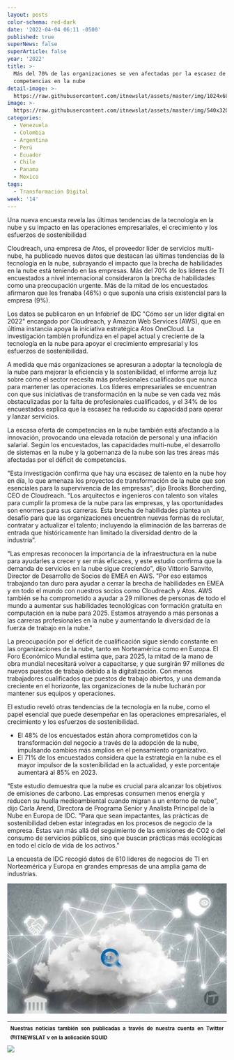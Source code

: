 ```yaml
---
layout: posts
color-schema: red-dark
date: '2022-04-04 06:11 -0500'
published: true
superNews: false
superArticle: false
year: '2022'
title: >-
  Más del 70% de las organizaciones se ven afectadas por la escasez de
  competencias en la nube
detail-image: >-
  https://raw.githubusercontent.com/itnewslat/assets/master/img/1024x680/Nube-Cloud-g.jpg
image: >-
  https://raw.githubusercontent.com/itnewslat/assets/master/img/540x320/Nube-Cloud-p.jpg
categories:
  - Venezuela
  - Colombia
  - Argentina
  - Perú
  - Ecuador
  - Chile
  - Panama
  - Mexico
tags:
  - Transformación Digital
week: '14'
---
```

Una nueva encuesta revela las últimas tendencias de la tecnología en la nube y su impacto en las operaciones empresariales, el crecimiento y los esfuerzos de sostenibilidad
 
Cloudreach, una empresa de Atos, el proveedor líder de servicios multi-nube, ha publicado nuevos datos que destacan las últimas tendencias de la tecnología en la nube, subrayando el impacto que la brecha de habilidades en la nube está teniendo en las empresas. Más del 70% de los líderes de TI encuestados a nivel internacional consideraron la brecha de habilidades como una preocupación urgente. Más de la mitad de los encuestados afirmaron que les frenaba (46%) o que suponía una crisis existencial para la empresa (9%).
 
Los datos se publicaron en un Infobrief de IDC "Cómo ser un líder digital en 2022" encargado por Cloudreach, y Amazon Web Services (AWS), que en última instancia apoya la iniciativa estratégica Atos OneCloud. La investigación también profundiza en el papel actual y creciente de la tecnología en la nube para apoyar el crecimiento empresarial y los esfuerzos de sostenibilidad.
 
A medida que más organizaciones se apresuran a adoptar la tecnología de la nube para mejorar la eficiencia y la sostenibilidad, el informe arroja luz sobre cómo el sector necesita más profesionales cualificados que nunca para mantener las operaciones. Los líderes empresariales se encuentran con que sus iniciativas de transformación en la nube se ven cada vez más obstaculizadas por la falta de profesionales cualificados, y el 34% de los encuestados explica que la escasez ha reducido su capacidad para operar y lanzar servicios.
 
La escasa oferta de competencias en la nube también está afectando a la innovación, provocando una elevada rotación de personal y una inflación salarial. Según los encuestados, las capacidades multi-nube, el desarrollo de sistemas en la nube y la gobernanza de la nube son las tres áreas más afectadas por el déficit de competencias.
 
"Esta investigación confirma que hay una escasez de talento en la nube hoy en día, lo que amenaza los proyectos de transformación de la nube que son esenciales para la supervivencia de las empresas", dijo Brooks Borcherding, CEO de Cloudreach. "Los arquitectos e ingenieros con talento son vitales para cumplir la promesa de la nube para las empresas, y las oportunidades son enormes para sus carreras. Esta brecha de habilidades plantea un desafío para que las organizaciones encuentren nuevas formas de reclutar, contratar y actualizar el talento; incluyendo la eliminación de las barreras de entrada que históricamente han limitado la diversidad dentro de la industria”.
 
"Las empresas reconocen la importancia de la infraestructura en la nube para ayudarles a crecer y ser más eficaces, y este estudio confirma que la demanda de servicios en la nube sigue creciendo", dijo Vittorio Sanvito, Director de Desarrollo de Socios de EMEA en AWS. "Por eso estamos trabajando tan duro para ayudar a cerrar la brecha de habilidades en EMEA y en todo el mundo con nuestros socios como Cloudreach y Atos. AWS también se ha comprometido a ayudar a 29 millones de personas de todo el mundo a aumentar sus habilidades tecnológicas con formación gratuita en computación en la nube para 2025. Estamos atrayendo a más personas a las carreras profesionales en la nube y aumentando la diversidad de la fuerza de trabajo en la nube."
 
La preocupación por el déficit de cualificación sigue siendo constante en las organizaciones de la nube, tanto en Norteamérica como en Europa. El Foro Económico Mundial estima que, para 2025, la mitad de la mano de obra mundial necesitará volver a capacitarse, y que surgirán 97 millones de nuevos puestos de trabajo debido a la digitalización. Con menos trabajadores cualificados que puestos de trabajo abiertos, y una demanda creciente en el horizonte, las organizaciones de la nube lucharán por mantener sus equipos y operaciones.
 
El estudio reveló otras tendencias de la tecnología en la nube, como el papel esencial que puede desempeñar en las operaciones empresariales, el crecimiento y los esfuerzos de sostenibilidad.
 
- El 48% de los encuestados están ahora comprometidos con la transformación del negocio a través de la adopción de la nube, impulsando cambios más amplios en el pensamiento organizativo.
- El 71% de los encuestados considera que la estrategia en la nube es el mayor impulsor de la sostenibilidad en la actualidad, y este porcentaje aumentará al 85% en 2023.
 
"Este estudio demuestra que la nube es crucial para alcanzar los objetivos de emisiones de carbono. Las empresas consumen menos energía y reducen su huella medioambiental cuando migran a un entorno de nube", dijo Carla Arend, Directora de Programa Senior y Analista Principal de la Nube en Europa de IDC. "Para que sean impactantes, las prácticas de sostenibilidad deben estar integradas en los procesos de negocio de la empresa. Éstas van más allá del seguimiento de las emisiones de CO2 o del consumo de servicios públicos, sino que buscan prácticas más ecológicas en todo el ciclo de vida de los activos."
 
La encuesta de IDC recogió datos de 610 líderes de negocios de TI en Norteamérica y Europa en grandes empresas de una amplia gama de industrias.

![](https://raw.githubusercontent.com/itnewslat/assets/master/img/540x320/Nube-Cloud-p.jpg)

<table style="height: 42px;" width="569">
<tbody>
<tr>
<td style="text-align: justify;"><sub><strong>Nuestras noticias también son publicadas a través de nuestra cuenta en Twitter <a href="https://twitter.com/itnewslat?lang=es">@ITNEWSLAT</a> y en la aplicación <a href="https://squidapp.co/en/">SQUID</a></strong></sub></td>
</tr>
</tbody>
</table>

<img src="https://tracker.metricool.com/c3po.jpg?hash=56f88a41e39ab42c063cc51676587a04"/>
